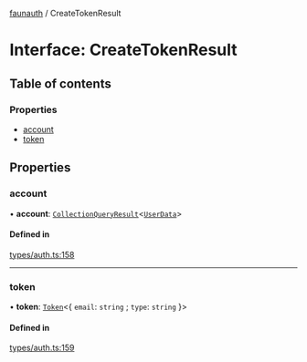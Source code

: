 [faunauth](../index.md) / CreateTokenResult

# Interface: CreateTokenResult

## Table of contents

### Properties

- [account](CreateTokenResult.md#account)
- [token](CreateTokenResult.md#token)

## Properties

### account

• **account**: [`CollectionQueryResult`](CollectionQueryResult.md)<[`UserData`](UserData.md)\>

#### Defined in

[types/auth.ts:158](https://github.com/alexnitta/faunauth/blob/39e6148/src/types/auth.ts#L158)

___

### token

• **token**: [`Token`](Token.md)<{ `email`: `string` ; `type`: `string`  }\>

#### Defined in

[types/auth.ts:159](https://github.com/alexnitta/faunauth/blob/39e6148/src/types/auth.ts#L159)
